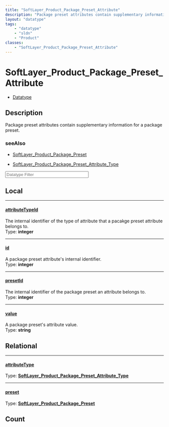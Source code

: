 ```yaml
---
title: "SoftLayer_Product_Package_Preset_Attribute"
description: "Package preset attributes contain supplementary information for a package preset."
layout: "datatype"
tags:
    - "datatype"
    - "sldn"
    - "Product"
classes:
    - "SoftLayer_Product_Package_Preset_Attribute"
---
```


# SoftLayer_Product_Package_Preset_Attribute
<div id='service-datatype'>
    <ul id='sldn-reference-tabs'>
        <li id='datatype'> <a href='/reference/datatypes/SoftLayer_Product_Package_Preset_Attribute' >Datatype</a></li>
    </ul>
</div>

## Description 


Package preset attributes contain supplementary information for a package preset. 



### seeAlso

* [SoftLayer_Product_Package_Preset](/reference/services/SoftLayer_Product_Package_Preset )


* [SoftLayer_Product_Package_Preset_Attribute_Type](/reference/datatypes/SoftLayer_Product_Package_Preset_Attribute_Type )




<!-- Filer BEGIN -->
<div class="view-filters">
        <div class="clearfix">
            <div class="search-input-box">
                <input placeholder="Datatype Filter" onkeyup="titleSearch(inputId='prop-input', divId='properties', elementClass='prop-row')" 
                    type="text" id="prop-input" value="" size="30" maxlength="128" class="form-text">
            </div>
        </div>
</div>
<!-- Filer END -->

<div id="properties" class="content">
<div id="localProperties" class="prop-content" >

## Local
<div class="prop-row">

-----
[attributeTypeId]: #attributetypeid
#### [attributeTypeId]
The internal identifier of the type of attribute that a pacakge preset attribute belongs to.   
<span class="type-label">Type: </span>**integer**  



</div>
<div class="prop-row">

-----
[id]: #id
#### [id]
A package preset attribute's internal identifier.   
<span class="type-label">Type: </span>**integer**  



</div>
<div class="prop-row">

-----
[presetId]: #presetid
#### [presetId]
The internal identifier of the package preset an attribute belongs to.   
<span class="type-label">Type: </span>**integer**  



</div>
<div class="prop-row">

-----
[value]: #value
#### [value]
A package preset's attribute value.   
<span class="type-label">Type: </span>**string**  



</div>
</div>
<!-- LOCAL PROPERTY END -->

<div id="relationalProperties"  class="prop-content" >

## Relational
<div class="prop-row">

-----
[attributeType]: #attributetype
#### [attributeType]
  
<span class="type-label">Type: </span>**<a href='/reference/datatypes/SoftLayer_Product_Package_Preset_Attribute_Type'>SoftLayer_Product_Package_Preset_Attribute_Type </a>**  



</div>
<div class="prop-row">

-----
[preset]: #preset
#### [preset]
  
<span class="type-label">Type: </span>**<a href='/reference/datatypes/SoftLayer_Product_Package_Preset'>SoftLayer_Product_Package_Preset </a>**  



</div>

## Count
</div>


